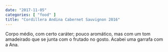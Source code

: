 ```yaml
---
date: "2017-11-05"
categories: [ "food" ]
title: "Cordillera Andina Cabernet Sauvignon 2016"
---
```

Corpo médio, com certo caráter; pouco aromático, mas com um tom amadeirado que se junta com o frutado no gosto. Acabei uma garrafa com a Ana.

